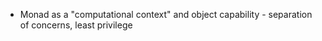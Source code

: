 * Monad as a "computational context" and object capability -  separation of concerns, least privilege

